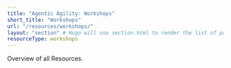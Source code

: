 ```yaml
---
title: "Agentic Agility: Workshops"
short_title: "Workshops"
url: "/resources/workshops/"
layout: "section" # Hugo will use section.html to render the list of pages
resourceType: workshops
---
```


Overview of all Resources.
